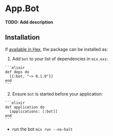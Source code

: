 # App.Bot

**TODO: Add description**

## Installation

If [available in Hex](https://hex.pm/docs/publish), the package can be installed as:

  1. Add `bot` to your list of dependencies in `mix.exs`:

    ```elixir
    def deps do
      [{:bot, "~> 0.1.0"}]
    end
    ```

  2. Ensure `bot` is started before your application:

    ```elixir
    def application do
      [applications: [:bot]]
    end
    ```


* run the bot `mix run --no-halt`
